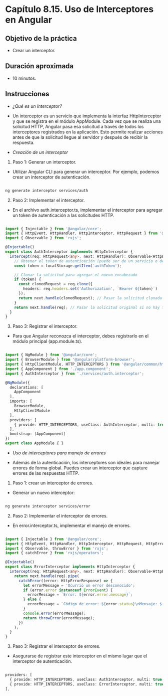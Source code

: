# Capítulo 8.15. Uso de Interceptores en Angular

## Objetivo de la práctica
- Crear un interceptor.
  
## Duración aproximada
- 10 minutos.

## Instrucciones 

- *¿Qué es un Interceptor?*

- Un interceptor es un servicio que implementa la interfaz HttpInterceptor y que se registra en el módulo AppModule. Cada vez que se realiza una solicitud HTTP, Angular pasa esa solicitud a través de todos los interceptores registrados en la aplicación. Esto permite realizar acciones antes de que la solicitud llegue al servidor y después de recibir la respuesta.

- *Creación de un interceptor*

1. Paso 1: Generar un interceptor.

- Utilizar Angular CLI para generar un interceptor. Por ejemplo, podemos crear un interceptor de autenticación.

```bash

ng generate interceptor services/auth
```

2. Paso 2: Implementar el interceptor.

- En el archivo auth.interceptor.ts, implementar el interceptor para agregar un token de autenticación a las solicitudes HTTP.

```typescript

import { Injectable } from '@angular/core';
import { HttpEvent, HttpHandler, HttpInterceptor, HttpRequest } from '@angular/common/http';
import { Observable } from 'rxjs';

@Injectable()
export class AuthInterceptor implements HttpInterceptor {
  intercept(req: HttpRequest<any>, next: HttpHandler): Observable<HttpEvent<any>> {
    // Obtener el token de autenticación (puede ser de un servicio o del almacenamiento local)
    const token = localStorage.getItem('authToken');

    // Clonar la solicitud para agregar el nuevo encabezado
    if (token) {
      const clonedRequest = req.clone({
        headers: req.headers.set('Authorization', `Bearer ${token}`)
      });
      return next.handle(clonedRequest); // Pasar la solicitud clonada al siguiente manejador
    }
    return next.handle(req); // Pasar la solicitud original si no hay token
  }
}
```

3. Paso 3: Registrar el interceptor.

- Para que Angular reconozca el interceptor, debes registrarlo en el módulo principal (app.module.ts).

```typescript

import { NgModule } from '@angular/core';
import { BrowserModule } from '@angular/platform-browser';
import { HttpClientModule, HTTP_INTERCEPTORS } from '@angular/common/http';
import { AppComponent } from './app.component';
import { AuthInterceptor } from './services/auth.interceptor';

@NgModule({
  declarations: [
    AppComponent
  ],
  imports: [
    BrowserModule,
    HttpClientModule
  ],
  providers: [
    { provide: HTTP_INTERCEPTORS, useClass: AuthInterceptor, multi: true } // Registrar el interceptor
  ],
  bootstrap: [AppComponent]
})
export class AppModule { }
```

- *Uso de interceptores para manejo de errores*

- Además de la autenticación, los interceptores son ideales para manejar errores de forma global. Puedes crear un interceptor que capture errores de las respuestas HTTP.

1. Paso 1: crear un interceptor de errores.

- Generar un nuevo interceptor:

```bash

ng generate interceptor services/error
```

2. Paso 2: Implementar el interceptor de errores.

- En error.interceptor.ts, implementar el manejo de errores.

```typescript

import { Injectable } from '@angular/core';
import { HttpEvent, HttpHandler, HttpInterceptor, HttpRequest, HttpErrorResponse } from '@angular/common/http';
import { Observable, throwError } from 'rxjs';
import { catchError } from 'rxjs/operators';

@Injectable()
export class ErrorInterceptor implements HttpInterceptor {
  intercept(req: HttpRequest<any>, next: HttpHandler): Observable<HttpEvent<any>> {
    return next.handle(req).pipe(
      catchError((error: HttpErrorResponse) => {
        let errorMessage = 'Ocurrió un error desconocido';
        if (error.error instanceof ErrorEvent) {
          errorMessage = `Error: ${error.error.message}`;
        } else {
          errorMessage = `Código de error: ${error.status}\nMensaje: ${error.message}`;
        }
        console.error(errorMessage);
        return throwError(errorMessage);
      })
    );
  }
}
```

3. Paso 3: Registrar el interceptor de errores.

- Asegurarse de registrar este interceptor en el mismo lugar que el interceptor de autenticación.

```typescript

providers: [
  { provide: HTTP_INTERCEPTORS, useClass: AuthInterceptor, multi: true },
  { provide: HTTP_INTERCEPTORS, useClass: ErrorInterceptor, multi: true }
],
```

